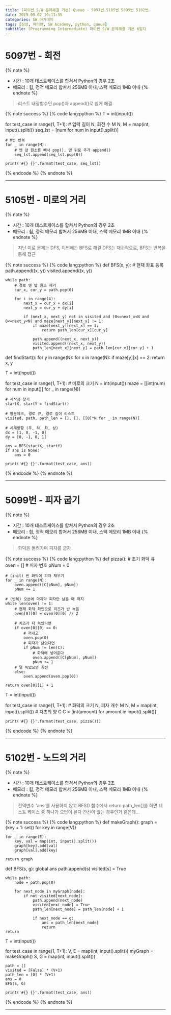 ```yaml
---
title: (파이썬 S/W 문제해결 기본) Queue - 5097번 5105번 5099번 5102번
date: 2019-09-02 19:11:35
categories: SW 아카데미
tags: [삼성, 파이썬, SW Academy, python, queue]
subtitle: (Programming Intermediate) 파이썬 S/W 문제해결 기본 6일차
---
```


# 5097번 - 회전

{% note %}
- 시간 : 10개 테스트케이스를 합쳐서 Python의 경우 2초
- 메모리 : 힙, 정적 메모리 합쳐서 256MB 이내, 스택 메모리 1MB 이내
{% endnote %}

> 리스트 내장함수인 pop()과 append()로 쉽게 해결

{% note success %}
{% code lang:python %}
T = int(input())

for test_case in range(1, T+1):
    # 입력 길이 N, 회전 수 M
    N, M = map(int, input().split())
    seq_lst = [num for num in input().split()]

    # M번 반복
    for _ in range(M):
        # 맨 앞 원소를 빼서 pop(), 맨 뒤로 추가 append()
        seq_lst.append(seq_lst.pop(0))

    print('#{} {}'.format(test_case, seq_lst))
{% endcode %}
{% endnote %}

------

# 5105번 - 미로의 거리

{% note %}
- 시간 : 10개 테스트케이스를 합쳐서 Python의 경우 2초
- 메모리 : 힙, 정적 메모리 합쳐서 256MB 이내, 스택 메모리 1MB 이내
{% endnote %}

> 지난 미로 문제는 DFS, 이번에는 BFS로 해결
> DFS는 재귀적으로, BFS는 반복을 통해 접근

{% note success %}
{% code lang:python %}
def BFS(x, y):
    # 현재 좌표 등록
    path.append((x, y))
    visited.append((x, y))

    while path:
        # 경로 맨 앞 원소 제거
        cur_x, cur_y = path.pop(0)

        for i in range(4):
            next_x = cur_x + dx[i]
            next_y = cur_y + dy[i]

            if (next_x, next_y) not in visited and (0<=next_x<N and 0<=next_y<N) and maze[next_y][next_x] != 1:
                if maze[next_y][next_x] == 3:
                    return path_len[cur_x][cur_y]

                path.append((next_x, next_y))
                visited.append((next_x, next_y))
                path_len[next_x][next_y] = path_len[cur_x][cur_y] + 1


def findStart():
    for y in range(N):
        for x in range(N):
            if maze[y][x] == 2:
                return x, y


T = int(input())

for test_case in range(1, T+1):
    # 미로의 크기
    N = int(input())
    maze = [[int(num) for num in input()] for _ in range(N)]

    # 시작점 찾기
    startX, startY = findStart()

    # 방문체크, 경로 큐, 경로 길이 리스트
    visited, path, path_len = [], [], [[0]*N for _ in range(N)]

    # 시계방향 (우, 하, 좌, 상)
    dx = [1, 0, -1, 0]
    dy = [0, -1, 0, 1]

    ans = BFS(startX, startY)
    if ans is None:
        ans = 0

    print('#{} {}'.format(test_case, ans))
{% endcode %}
{% endnote %}

------

# 5099번 - 피자 굽기

{% note %}
- 시간 : 10개 테스트케이스를 합쳐서 Python의 경우 2초
- 메모리 : 힙, 정적 메모리 합쳐서 256MB 이내, 스택 메모리 1MB 이내
{% endnote %}

> 화덕을 돌려가며 피자를 굽자

{% note success %}
{% code lang:python %}
def pizza():
    # 초기 화덕 큐
    oven = []
    # 피자 번호
    pNum = 0

    # (init) 빈 화덕에 피자 채우기
    for _ in range(N):
        oven.append([C[pNum], pNum])
        pNum += 1

    # (반복) 오븐에 마지막 피자만 남을 때 까지
    while len(oven) != 1:
        # 현재 화덕 확인으로 치즈가 반 녹음
        oven[0][0] = oven[0][0] // 2

        # 치즈가 다 녹았다면
        if oven[0][0] == 0:
            # 꺼내고
            oven.pop(0)
            # 피자가 남았다면
            if pNum != len(C):
                # 화덕에 넣어준다
                oven.append([C[pNum], pNum])
                pNum += 1
        # 덜 녹았으면 회전
        else:
            oven.append(oven.pop(0))

    return oven[0][1] + 1


T = int(input())

for test_case in range(1, T+1):
    # 화덕의 크기 N, 피자 개수 M
    N, M = map(int, input().split())
    # 치즈의 양 C
    C = [int(amount) for amount in input().split()]

    print('#{} {}'.format(test_case, pizza()))
{% endcode %}
{% endnote %}

------

# 5102번 - 노드의 거리

{% note %}
- 시간 : 10개 테스트케이스를 합쳐서 Python의 경우 2초
- 메모리 : 힙, 정적 메모리 합쳐서 256MB 이내, 스택 메모리 1MB 이내
{% endnote %}

> 전역변수 'ans'를 사용하지 않고 BFS() 함수에서 return path_len[]를 하면 테스트 케이스 중 하나가 오답이 된다
> 간선이 없는 경우인거 같은데...

{% note success %}
{% code lang:python %}
def makeGraph():
    graph = {key + 1: set() for key in range(V)}

    for _ in range(E):
        key, val = map(int, input().split())
        graph[key].add(val)
        graph[val].add(key)

    return graph


def BFS(s, g):
    global ans
    path.append(s)
    visited[s] = True

    while path:
        node = path.pop(0)

        for next_node in myGraph[node]:
            if not visited[next_node]:
                path.append(next_node)
                visited[next_node] = True
                path_len[next_node] = path_len[node] + 1

                if next_node == g:
                    ans = path_len[next_node]
                    return
    return


T = int(input())

for test_case in range(1, T+1):
    V, E = map(int, input().split())
    myGraph = makeGraph()
    S, G = map(int, input().split())

    path = []
    visited = [False] * (V+1)
    path_len = [0] * (V+1)
    ans = 0
    BFS(S, G)

    print('#{} {}'.format(test_case, ans))
{% endcode %}
{% endnote %}

------
